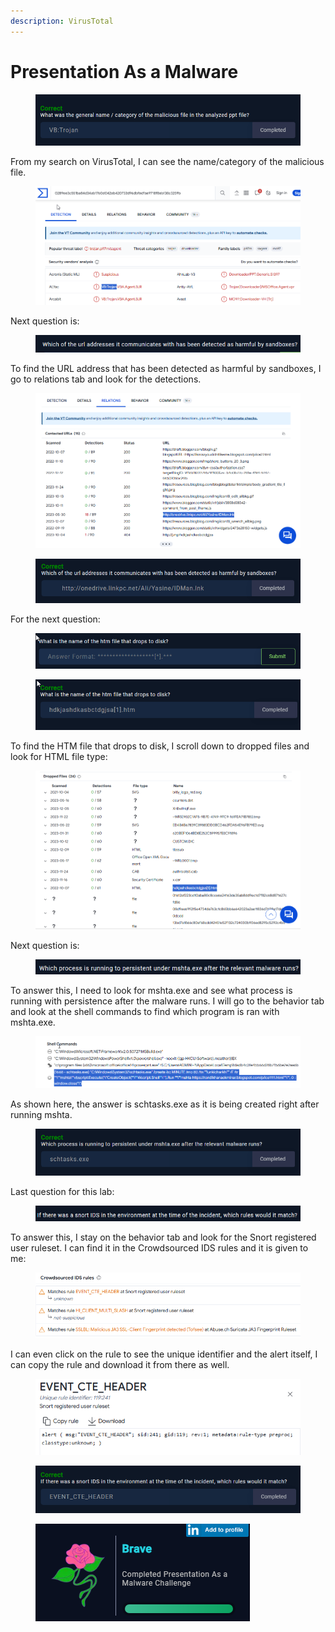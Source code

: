 ```yaml
---
description: VirusTotal
---
```


# Presentation As a Malware

<figure><img src=".gitbook/assets/image (19).png" alt=""><figcaption></figcaption></figure>

From my search on VirusTotal, I can see the name/category of the malicious file.

<figure><img src=".gitbook/assets/image (20).png" alt=""><figcaption></figcaption></figure>

Next question is:

<figure><img src=".gitbook/assets/image (21).png" alt=""><figcaption></figcaption></figure>

To find the URL address that has been detected as harmful by sandboxes, I go to relations tab and look for the detections.

<figure><img src=".gitbook/assets/image (22).png" alt=""><figcaption></figcaption></figure>

<figure><img src=".gitbook/assets/image (24).png" alt=""><figcaption></figcaption></figure>

For the next question:&#x20;

<figure><img src=".gitbook/assets/image (25).png" alt=""><figcaption></figcaption></figure>

<figure><img src=".gitbook/assets/image (26).png" alt=""><figcaption></figcaption></figure>

To find the HTM file that drops to disk, I scroll down to dropped files and look for HTML file type:

<figure><img src=".gitbook/assets/image (27).png" alt=""><figcaption></figcaption></figure>

Next question is:

<figure><img src=".gitbook/assets/image (28).png" alt=""><figcaption></figcaption></figure>

To answer this, I need to look for mshta.exe and see what process is running with persistence after the malware runs. I will go to the behavior tab and look at the shell commands to find which program is ran with mshta.exe.

<figure><img src=".gitbook/assets/image (29).png" alt=""><figcaption></figcaption></figure>

As shown here, the answer is schtasks.exe as it is being created right after running mshta.

<figure><img src=".gitbook/assets/image (30).png" alt=""><figcaption></figcaption></figure>

Last question for this lab:

<figure><img src=".gitbook/assets/image (31).png" alt=""><figcaption></figcaption></figure>

To answer this, I stay on the behavior tab and look for the Snort registered user ruleset. I can find it in the Crowdsourced IDS rules and it is given to me:

<figure><img src=".gitbook/assets/image (32).png" alt=""><figcaption></figcaption></figure>

I can even click on the rule to see the unique identifier and the alert itself, I can copy the rule and download it from there as well.

<figure><img src=".gitbook/assets/image (34).png" alt=""><figcaption></figcaption></figure>

<figure><img src=".gitbook/assets/image (35).png" alt=""><figcaption></figcaption></figure>

<figure><img src=".gitbook/assets/image (37).png" alt=""><figcaption></figcaption></figure>
